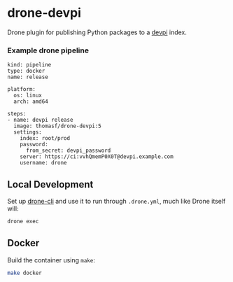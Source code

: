 # drone-devpi

Drone plugin for publishing Python packages to a [devpi](http://doc.devpi.net/) index.

### Example drone pipeline

```
kind: pipeline
type: docker
name: release

platform:
  os: linux
  arch: amd64

steps:
- name: devpi release
  image: thomasf/drone-devpi:5
  settings:
    index: root/prod
    password:
      from_secret: devpi_password
    server: https://ci:vvhQmemP0X0T@devpi.example.com
    username: drone
```

## Local Development

Set up [drone-cli](https://github.com/drone/drone-cli) and use it to run through ``.drone.yml``, much like Drone itself will:

```sh
drone exec
```

## Docker

Build the container using `make`:

```sh
make docker
```
